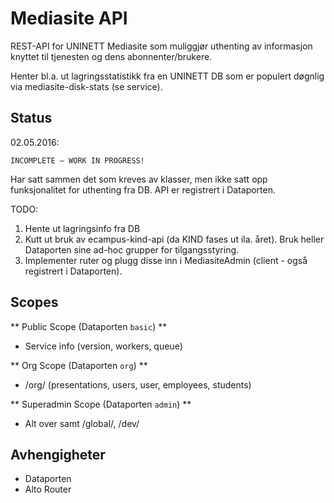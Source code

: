 # Mediasite API

REST-API for UNINETT Mediasite som muliggjør uthenting av informasjon knyttet til tjenesten og dens abonnenter/brukere.

Henter bl.a. ut lagringsstatistikk fra en UNINETT DB som er populert døgnlig via mediasite-disk-stats (se service). 

## Status

02.05.2016: 

`INCOMPLETE — WORK IN PROGRESS!` 

Har satt sammen det som kreves av klasser, men ikke satt opp funksjonalitet for uthenting fra DB. API er registrert i Dataporten. 

TODO: 

1. Hente ut lagringsinfo fra DB
2. Kutt ut bruk av ecampus-kind-api (da KIND fases ut ila. året). Bruk heller Dataporten sine ad-hoc grupper for tilgangsstyring. 
3. Implementer ruter og plugg disse inn i MediasiteAdmin (client - også registrert i Dataporten).

## Scopes

** Public Scope (Dataporten `basic`) **

- Service info (version, workers, queue)

** Org Scope (Dataporten `org`) **

- /org/ (presentations, users, user, employees, students)

** Superadmin Scope (Dataporten `admin`) **

- Alt over samt /global/, /dev/

## Avhengigheter

- Dataporten
- Alto Router